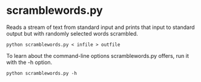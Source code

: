 # scramblewords.py

Reads a stream of text from standard input and prints that input to standard
output but with randomly selected words scrambled.

	python scramblewords.py < infile > outfile

To learn about the command-line options scramblewords.py offers, run it with
the -h option.

	python scramblewords.py -h

